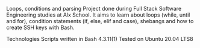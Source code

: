 Loops, conditions and parsing
Project done during Full Stack Software Engineering studies at Alx School. It aims to learn about loops (while, until and for), condition statements (if, else, elif and case), shebangs and how to create SSH keys with Bash.

Technologies
Scripts written in Bash 4.3.11(1)
Tested on Ubuntu 20.04 LTS8

